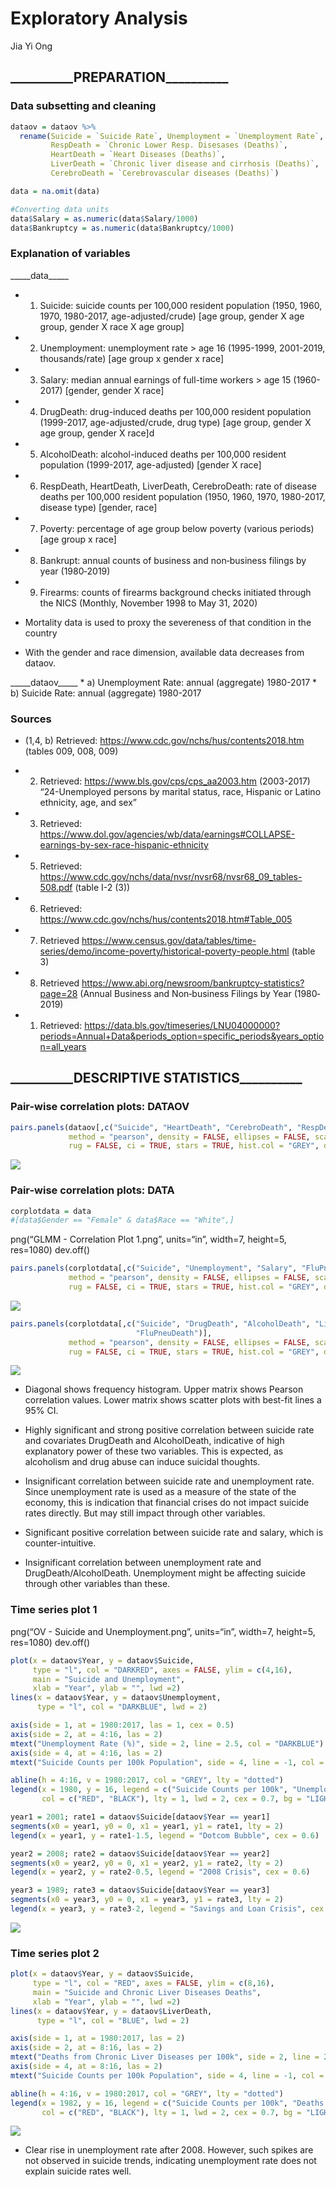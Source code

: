 Exploratory Analysis
================

Jia Yi Ong

## \_\_\_\_\_\_\_\_\_\_PREPARATION\_\_\_\_\_\_\_\_\_\_

### Data subsetting and cleaning

``` r
dataov = dataov %>%
  rename(Suicide = `Suicide Rate`, Unemployment = `Unemployment Rate`, 
         RespDeath = `Chronic Lower Resp. Disesases (Deaths)`,
         HeartDeath = `Heart Diseases (Deaths)`, 
         LiverDeath = `Chronic liver disease and cirrhosis (Deaths)`,
         CerebroDeath = `Cerebrovascular diseases (Deaths)`)
```

``` r
data = na.omit(data)
```

``` r
#Converting data units
data$Salary = as.numeric(data$Salary/1000)
data$Bankruptcy = as.numeric(data$Bankruptcy/1000)
```

### Explanation of variables

\_\_\_\_\_data\_\_\_\_\_

-   1.  Suicide: suicide counts per 100,000 resident population (1950,
        1960, 1970, 1980-2017, age-adjusted/crude) \[age group, gender X
        age group, gender X race X age group\]

-   2.  Unemployment: unemployment rate > age 16 (1995-1999, 2001-2019,
        thousands/rate) \[age group x gender x race\]

-   3.  Salary: median annual earnings of full-time workers > age 15
        (1960-2017) \[gender, gender X race\]

-   4.  DrugDeath: drug-induced deaths per 100,000 resident population
        (1999-2017, age-adjusted/crude, drug type) \[age group, gender X
        age group, gender X race\]d

-   5.  AlcoholDeath: alcohol-induced deaths per 100,000 resident
        population (1999-2017, age-adjusted) \[gender X race\]

-   6.  RespDeath, HeartDeath, LiverDeath, CerebroDeath: rate of disease
        deaths per 100,000 resident population (1950, 1960, 1970,
        1980-2017, disease type) \[gender, race\]

-   7.  Poverty: percentage of age group below poverty (various periods)
        \[age group x race\]

-   8.  Bankrupt: annual counts of business and non‐business filings by
        year (1980‐2019)

-   9.  Firearms: counts of firearms background checks initiated through
        the NICS (Monthly, November 1998 to May 31, 2020)

-   Mortality data is used to proxy the severeness of that condition in
    the country

-   With the gender and race dimension, available data decreases from
    dataov.

\_\_\_\_\_dataov\_\_\_\_\_ \* a) Unemployment Rate: annual (aggregate)
1980-2017 \* b) Suicide Rate: annual (aggregate) 1980-2017

### Sources

-   (1,4, b) Retrieved: <https://www.cdc.gov/nchs/hus/contents2018.htm>
    (tables 009, 008, 009)

-   2.  Retrieved: <https://www.bls.gov/cps/cps_aa2003.htm> (2003-2017)
        “24-Unemployed persons by marital status, race, Hispanic or
        Latino ethnicity, age, and sex”

-   3.  Retrieved:
        <https://www.dol.gov/agencies/wb/data/earnings#COLLAPSE-earnings-by-sex-race-hispanic-ethnicity>

-   5.  Retrieved:
        <https://www.cdc.gov/nchs/data/nvsr/nvsr68/nvsr68_09_tables-508.pdf>
        (table I-2 (3))

-   6.  Retrieved:
        <https://www.cdc.gov/nchs/hus/contents2018.htm#Table_005>

-   7.  Retrieved
        <https://www.census.gov/data/tables/time-series/demo/income-poverty/historical-poverty-people.html>
        (table 3)

-   8.  Retrieved
        <https://www.abi.org/newsroom/bankruptcy-statistics?page=28>
        (Annual Business and Non‐business Filings by Year (1980‐2019)

-   1.  Retrieved:
        <https://data.bls.gov/timeseries/LNU04000000?periods=Annual+Data&periods_option=specific_periods&years_option=all_years>

## \_\_\_\_\_\_\_\_\_\_DESCRIPTIVE STATISTICS\_\_\_\_\_\_\_\_\_\_

### Pair-wise correlation plots: DATAOV

``` r
pairs.panels(dataov[,c("Suicide", "HeartDeath", "CerebroDeath", "RespDeath", "LiverDeath")], 
             method = "pearson", density = FALSE, ellipses = FALSE, scale = FALSE,
             rug = FALSE, ci = TRUE, stars = TRUE, hist.col = "GREY", digits = 3, cex = 0.85)
```

![](Exploratory-Analysis_files/figure-gfm/unnamed-chunk-7-1.png)<!-- -->

### Pair-wise correlation plots: DATA

``` r
corplotdata = data
#[data$Gender == "Female" & data$Race == "White",]
```

png(“GLMM - Correlation Plot 1.png”, units=“in”, width=7, height=5,
res=1080) dev.off()

``` r
pairs.panels(corplotdata[,c("Suicide", "Unemployment", "Salary", "FluPneuDeath")], 
             method = "pearson", density = FALSE, ellipses = FALSE, scale = FALSE,
             rug = FALSE, ci = TRUE, stars = TRUE, hist.col = "GREY", digits = 3, cex = 0.85)
```

![](Exploratory-Analysis_files/figure-gfm/unnamed-chunk-9-1.png)<!-- -->

``` r
pairs.panels(corplotdata[,c("Suicide", "DrugDeath", "AlcoholDeath", "LiverDeath",
                            "FluPneuDeath")], 
             method = "pearson", density = FALSE, ellipses = FALSE, scale = FALSE,
             rug = FALSE, ci = TRUE, stars = TRUE, hist.col = "GREY", digits = 3, cex = 0.85)
```

![](Exploratory-Analysis_files/figure-gfm/unnamed-chunk-10-1.png)<!-- -->

-   Diagonal shows frequency histogram. Upper matrix shows Pearson
    correlation values. Lower matrix shows scatter plots with best-fit
    lines a 95% CI.

-   Highly significant and strong positive correlation between suicide
    rate and covariates DrugDeath and AlcoholDeath, indicative of high
    explanatory power of these two variables. This is expected, as
    alcoholism and drug abuse can induce suicidal thoughts.

-   Insignificant correlation between suicide rate and unemployment
    rate. Since unemployment rate is used as a measure of the state of
    the economy, this is indication that financial crises do not impact
    suicide rates directly. But may still impact through other
    variables.

-   Significant positive correlation between suicide rate and salary,
    which is counter-intuitive.

-   Insignificant correlation between unemployment rate and
    DrugDeath/AlcoholDeath. Unemployment might be affecting suicide
    through other variables than these.

### Time series plot 1

png(“OV - Suicide and Unemployment.png”, units=“in”, width=7, height=5,
res=1080) dev.off()

``` r
plot(x = dataov$Year, y = dataov$Suicide, 
     type = "l", col = "DARKRED", axes = FALSE, ylim = c(4,16),
     main = "Suicide and Unemployment", 
     xlab = "Year", ylab = "", lwd =2)
lines(x = dataov$Year, y = dataov$Unemployment,
      type = "l", col = "DARKBLUE", lwd = 2)

axis(side = 1, at = 1980:2017, las = 1, cex = 0.5)
axis(side = 2, at = 4:16, las = 2)
mtext("Unemployment Rate (%)", side = 2, line = 2.5, col = "DARKBLUE")
axis(side = 4, at = 4:16, las = 2)
mtext("Suicide Counts per 100k Population", side = 4, line = -1, col = "DARKRED")

abline(h = 4:16, v = 1980:2017, col = "GREY", lty = "dotted")
legend(x = 1980, y = 16, legend = c("Suicide Counts per 100k", "Unemployment Rate"),
       col = c("RED", "BLACK"), lty = 1, lwd = 2, cex = 0.7, bg = "LIGHTGREY")

year1 = 2001; rate1 = dataov$Suicide[dataov$Year == year1]
segments(x0 = year1, y0 = 0, x1 = year1, y1 = rate1, lty = 2)
legend(x = year1, y = rate1-1.5, legend = "Dotcom Bubble", cex = 0.6)

year2 = 2008; rate2 = dataov$Suicide[dataov$Year == year2]
segments(x0 = year2, y0 = 0, x1 = year2, y1 = rate2, lty = 2)
legend(x = year2, y = rate2-0.5, legend = "2008 Crisis", cex = 0.6)

year3 = 1989; rate3 = dataov$Suicide[dataov$Year == year3]
segments(x0 = year3, y0 = 0, x1 = year3, y1 = rate3, lty = 2)
legend(x = year3, y = rate3-2, legend = "Savings and Loan Crisis", cex = 0.6)
```

![](Exploratory-Analysis_files/figure-gfm/unnamed-chunk-11-1.png)<!-- -->

### Time series plot 2

``` r
plot(x = dataov$Year, y = dataov$Suicide, 
     type = "l", col = "RED", axes = FALSE, ylim = c(8,16),
     main = "Suicide and Chronic Liver Diseases Deaths", 
     xlab = "Year", ylab = "", lwd =2)
lines(x = dataov$Year, y = dataov$LiverDeath,
      type = "l", col = "BLUE", lwd = 2)

axis(side = 1, at = 1980:2017, las = 2)
axis(side = 2, at = 8:16, las = 2)
mtext("Deaths from Chronic Liver Diseases per 100k", side = 2, line = 2.5, col = "BLUE")
axis(side = 4, at = 8:16, las = 2)
mtext("Suicide Counts per 100k Population", side = 4, line = -1, col = "RED")

abline(h = 4:16, v = 1980:2017, col = "GREY", lty = "dotted")
legend(x = 1982, y = 16, legend = c("Suicide Counts per 100k", "Deaths from Liver Diseases per 100k"),
       col = c("RED", "BLACK"), lty = 1, lwd = 2, cex = 0.7, bg = "LIGHTGREY")
```

![](Exploratory-Analysis_files/figure-gfm/unnamed-chunk-12-1.png)<!-- -->

-   Clear rise in unemployment rate after 2008. However, such spikes are
    not observed in suicide trends, indicating unemployment rate does
    not explain suicide rates well.
